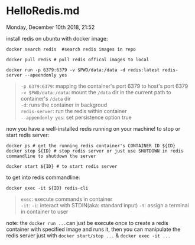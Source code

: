 # HelloRedis.md
Monday, December 10th 2018, 21:52

install redis on ubuntu with docker image:
```shell
docker search redis  #search redis images in repo

docker pull redis # pull redis offical images to local

docker run -p 6379:6379 -v $PWD/data:/data -d redis:latest redis-server --apeendonly yes
```
> `-p 6379:6379`: mapping the container's port 6379 to host's port 6379 <br/>
> `-v $PWD/data:/data`: mount the `/data` dir in the current path to container's `/data` dir <br/>
> `-d`: runs the container in backgroud <br/>
> `redis-server`: run the redis within container <br/>
> `--appendonly yes`: set persistence option true

now you have a well-installed redis running on your machine!
to stop or start redis server:
```shell
docker ps # get the running redis container's CONTAINER ID ${ID}
docker stop ${ID} # stop redis server or just use SHUTDOWN in redis commandline to shutdown the server

docker start ${ID} # to start redis server
```
to get into redis commandline:
```shell
docker exec -it ${ID} redis-cli
```
> `exec`: execute commands in container <br/>
> `-it`: `-i`: interact with STDIN(aka: standard input) `-t`: assign a terminal in container to user

note: the `docker run ...`can just be execute once to create a redis container with specified image and runs it, then you can manipulate the redis server just with `docker start/stop ...` & `docker exec -it ...`
